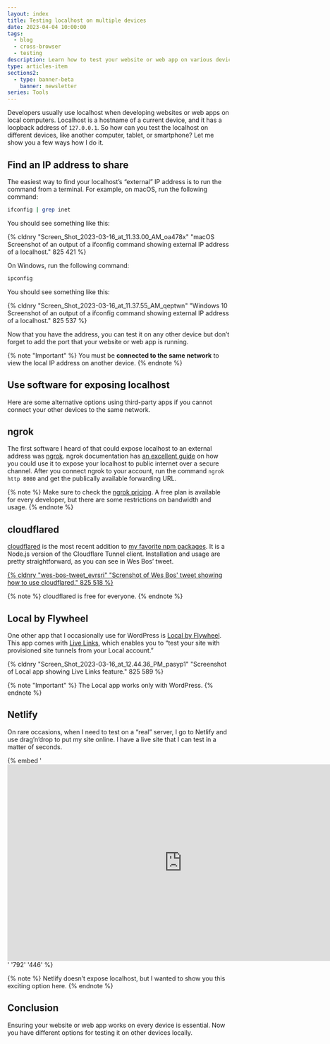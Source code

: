 ```yaml
---
layout: index
title: Testing localhost on multiple devices
date: 2023-04-04 10:00:00
tags:
  - blog
  - cross-browser
  - testing
description: Learn how to test your website or web app on various devices with these tools by finding your external IP address or using third-party apps.
type: articles-item
sections2:
  - type: banner-beta
    banner: newsletter
series: Tools
---
```


Developers usually use localhost when developing websites or web apps on local computers. Localhost is a hostname of a current device, and it has a loopback address of `127.0.0.1`. So how can you test the localhost on different devices, like another computer, tablet, or smartphone? Let me show you a few ways how I do it.

## Find an IP address to share

The easiest way to find your localhost’s “external” IP address is to run the command from a terminal. For example, on macOS, run the following command:

```bash
ifconfig | grep inet
```

You should see something like this:

{% cldnry "Screen_Shot_2023-03-16_at_11.33.00_AM_oa478x" "macOS Screenshot of an output of a ifconfig command showing external IP address of a localhost." 825 421 %}

On Windows, run the following command:

```bash
ipconfig
```

You should see something like this:

{% cldnry "Screen_Shot_2023-03-16_at_11.37.55_AM_qeptwn" "Windows 10 Screenshot of an output of a ifconfig command showing external IP address of a localhost." 825 537 %}

Now that you have the address, you can test it on any other device but don’t forget to add the port that your website or web app is running.

{% note "Important" %}
You must be **connected to the same network** to view the local IP address on another device.
{% endnote %}

## Use software for exposing localhost

Here are some alternative options using third-party apps if you cannot connect your other devices to the same network.

## ngrok

The first software I heard of that could expose localhost to an external address was [ngrok](https://ngrok.com/). ngrok documentation has [an excellent guide](https://ngrok.com/docs/getting-started/) on how you could use it to expose your localhost to public internet over a secure channel. After you connect ngrok to your account, run the command `ngrok http 8080` and get the publically available forwarding URL.

{% note %}
Make sure to check the [ngrok pricing](https://ngrok.com/pricing). A free plan is available for every developer, but there are some restrictions on bandwidth and usage.
{% endnote %}

## cloudflared

[cloudflared](https://www.npmjs.com/package/cloudflared) is the most recent addition to [my favorite npm packages](/articles/my-favorite-npm-packages/). It is a Node.js version of the Cloudflare Tunnel client. Installation and usage are pretty straightforward, as you can see in Wes Bos’ tweet.

<a class="db" href="https://twitter.com/wesbos/status/1634310926219333642">{% cldnry "wes-bos-tweet_evrsri" "Screnshot of Wes Bos' tweet showing how to use cloudflared." 825 518 %}</a>

{% note %}
cloudflared is free for everyone.
{% endnote %}

## Local by Flywheel

One other app that I occasionally use for WordPress is [Local by Flywheel](https://localwp.com/). This app comes with [Live Links](https://localwp.com/live-links/), which enables you to “test your site with provisioned site tunnels from your Local account.”

{% cldnry "Screen_Shot_2023-03-16_at_12.44.36_PM_pasyp1" "Screenshot of Local app showing Live Links feature." 825 589 %}

{% note "Important" %}
The Local app works only with WordPress.
{% endnote %}

## Netlify

On rare occasions, when I need to test on a “real” server, I go to Netlify and use drag’n’drop to put my site online. I have a live site that I can test in a matter of seconds.

{% embed '<iframe width="792" height="446" src="https://www.youtube-nocookie.com/embed/etZ9HSUoTPU" title="YouTube video player" frameborder="0" allow="accelerometer; autoplay; clipboard-write; encrypted-media; gyroscope; picture-in-picture" allowfullscreen loading="lazy"></iframe>' '792' '446' %}

{% note %}
Netlify doesn’t expose localhost, but I wanted to show you this exciting option here.
{% endnote %}

## Conclusion

Ensuring your website or web app works on every device is essential. Now you have different options for testing it on other devices locally.
